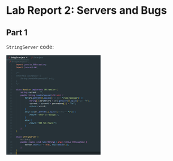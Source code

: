 # Lab Report 2: Servers and Bugs
## Part 1
`StringServer` code:

<img src="https://github.com/tdalen/cse15l-lab-reports/blob/main/StringServerCode.png?raw=true" width="50%" height="50%">

